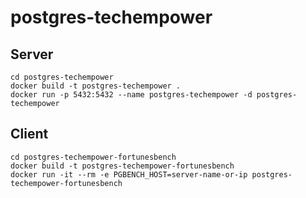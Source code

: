 # postgres-techempower

## Server
```
cd postgres-techempower
docker build -t postgres-techempower .
docker run -p 5432:5432 --name postgres-techempower -d postgres-techempower
```

## Client
```
cd postgres-techempower-fortunesbench
docker build -t postgres-techempower-fortunesbench
docker run -it --rm -e PGBENCH_HOST=server-name-or-ip postgres-techempower-fortunesbench
```
